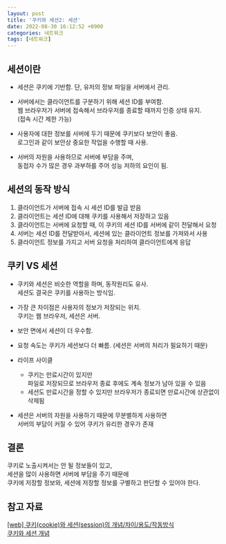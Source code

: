 ```yaml
---
layout: post
title: '쿠키와 세션2: 세션'
date: 2022-08-30 16:12:52 +0900
categories: 네트워크
tags: [네트워크]
---
```


## 세션이란  
  
- 세션은 쿠키에 기반함. 단, 유저의 정보 파일을 서버에서 관리.  
- 서버에서는 클라이언트를 구분하기 위해 세션 ID를 부여함.  
  웹 브라우저가 서버에 접속해서 브라우저를 종료할 때까지 인증 상태 유지.   
  (접속 시간 제한 가능)  
    
- 사용자에 대한 정보를 서버에 두기 때문에 쿠키보다 보안이 좋음.  
  로그인과 같이 보안상 중요한 작업을 수행할 때 사용.   
      
- 서버의 자원을 사용하므로 서버에 부담을 주며,  
  동접자 수가 많은 경우 과부하를 주어 성능 저하의 요인이 됨.   
    
## 세션의 동작 방식  

1. 클라이언트가 서버에 접속 시 세션 ID를 발급 받음   
2. 클라이언트는 세션 ID에 대해 쿠키를 사용해서 저장하고 있음   
3. 클라이언트는 서버에 요청할 때, 이 쿠키의 세션 ID를 서버에 같이 전달해서 요청   
4. 서버는 세션 ID를 전달받아서, 세션에 있는 클라이언트 정보를 가져와서 사용   
5. 클라이언트 정보를 가지고 서버 요청을 처리하여 클라이언트에게 응답   

## 쿠키 VS 세션  

- 쿠키와 세션은 비슷한 역할을 하며, 동작원리도 유사.  
  세션도 결국은 쿠키를 사용하는 방식임.   
    
- 가장 큰 차이점은 사용자의 정보가 저장되는 위치.  
  쿠키는 웹 브라우저, 세션은 서버.   
  
- 보안 면에서 세션이 더 우수함.  
- 요청 속도는 쿠키가 세션보다 더 빠름. (세션은 서버의 처리가 필요하기 때문)  
  
- 라이프 사이클  
    - 쿠키는 만료시간이 있지만  
      파일로 저장되므로 브라우저 종료 후에도 계속 정보가 남아 있을 수 있음  
    - 세션도 만료시간을 정할 수 있지만 브라우저가 종료되면 만료시간에 상관없이 삭제됨  
    
- 세션은 서버의 자원을 사용하기 때문에 무분별하게 사용하면  
  서버의 부담이 커질 수 있어 쿠키가 유리한 경우가 존재   
    
## 결론  
쿠키로 노출시켜서는 안 될 정보들이 있고,   
세션을 많이 사용하면 서버에 부담을 주기 때문에   
쿠키에 저장할 정보와, 세션에 저장할 정보를 구별하고 판단할 수 있어야 한다.  

## 참고 자료
[[web] 쿠키(cookie)와 세션(session)의 개념/차이/용도/작동방식](https://devuna.tistory.com/23)  
[쿠키와 세션 개념](https://interconnection.tistory.com/74)  